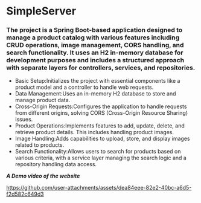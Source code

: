 # SimpleServer
### The project is a Spring Boot-based application designed to manage a product catalog with various features including CRUD operations, image management, CORS handling, and search functionality. It uses an H2 in-memory database for development purposes and includes a structured approach with separate layers for controllers, services, and repositories.
- Basic Setup:Initializes the project with essential components like a product model and a controller to handle web requests.
- Data Management:Uses an in-memory H2 database to store and manage product data.
- Cross-Origin Requests:Configures the application to handle requests from different origins, solving CORS (Cross-Origin Resource Sharing) issues.
- Product Operations:Implements features to add, update, delete, and retrieve product details. This includes handling product images.
- Image Handling:Adds capabilities to upload, store, and display images related to products.
- Search Functionality:Allows users to search for products based on various criteria, with a service layer managing the search logic and a repository handling data access.


***A Demo video of the website***

https://github.com/user-attachments/assets/dea84eee-82e2-40bc-a6d5-f2d582c649d3

